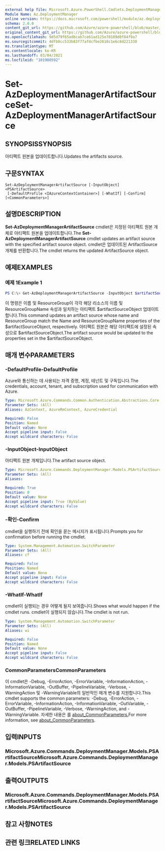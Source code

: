 ```yaml
---
external help file: Microsoft.Azure.PowerShell.Cmdlets.DeploymentManager.dll-Help.xml
Module Name: Az.DeploymentManager
online version: https://docs.microsoft.com/powershell/module/az.deploymentmanager/set-azdeploymentmanagerartifactsource
schema: 2.0.0
content_git_url: https://github.com/Azure/azure-powershell/blob/master/src/DeploymentManager/DeploymentManager/help/Set-AzDeploymentManagerArtifactSource.md
original_content_git_url: https://github.com/Azure/azure-powershell/blob/master/src/DeploymentManager/DeploymentManager/help/Set-AzDeploymentManagerArtifactSource.md
ms.openlocfilehash: 9d5d79f65adbcab7ce61ad125e78189d0f84f9a7
ms.sourcegitcommit: 4dfb0cc533b83f77afdcfbe2618c1e6c8d221330
ms.translationtype: MT
ms.contentlocale: ko-KR
ms.lasthandoff: 03/04/2021
ms.locfileid: "101980592"
---
```

# <span data-ttu-id="02e91-101">Set-AzDeploymentManagerArtifactSource</span><span class="sxs-lookup"><span data-stu-id="02e91-101">Set-AzDeploymentManagerArtifactSource</span></span>

## <span data-ttu-id="02e91-102">SYNOPSIS</span><span class="sxs-lookup"><span data-stu-id="02e91-102">SYNOPSIS</span></span>
<span data-ttu-id="02e91-103">아티팩트 원본을 업데이트합니다.</span><span class="sxs-lookup"><span data-stu-id="02e91-103">Updates the artifacts source.</span></span>

## <span data-ttu-id="02e91-104">구문</span><span class="sxs-lookup"><span data-stu-id="02e91-104">SYNTAX</span></span>

```
Set-AzDeploymentManagerArtifactSource [-InputObject] <PSArtifactSource>
 [-DefaultProfile <IAzureContextContainer>] [-WhatIf] [-Confirm] [<CommonParameters>]
```

## <span data-ttu-id="02e91-105">설명</span><span class="sxs-lookup"><span data-stu-id="02e91-105">DESCRIPTION</span></span>
<span data-ttu-id="02e91-106">**Set-AzDeploymentManagerArtifactSource** cmdlet은 지정된 아티팩트 원본 개체로 아티팩트 원본을 업데이트합니다.</span><span class="sxs-lookup"><span data-stu-id="02e91-106">The **Set-AzDeploymentManagerArtifactSource** cmdlet updates an artifact source with the specified artifact source object.</span></span>
<span data-ttu-id="02e91-107">cmdlet은 업데이트된 ArtifactSource 개체를 반환합니다.</span><span class="sxs-lookup"><span data-stu-id="02e91-107">The cmdlet returns the updated ArtifactSource object.</span></span>

## <span data-ttu-id="02e91-108">예제</span><span class="sxs-lookup"><span data-stu-id="02e91-108">EXAMPLES</span></span>

### <span data-ttu-id="02e91-109">예제 1</span><span class="sxs-lookup"><span data-stu-id="02e91-109">Example 1</span></span>
```powershell
PS C:\> Get-AzDeploymentManagerArtifactSource -InputObject $artifactSourceObject
```

<span data-ttu-id="02e91-110">이 명령은 이름 및 ResourceGroup이 각각 해당 리소스의 이름 및 ResourceGroupName 속성과 일치하는 아티팩트 $artifactSourceObject 업데이트합니다.</span><span class="sxs-lookup"><span data-stu-id="02e91-110">This command updates an artifact source whose name and ResourceGroup match the Name and ResourceGroupName properties of the $artifactSourceObject, respectively.</span></span>
<span data-ttu-id="02e91-111">아티팩트 원본은 해당 아티팩트에 설정된 속성으로 $artifactSourceObject.</span><span class="sxs-lookup"><span data-stu-id="02e91-111">The artifact source would be updated to the properties set in the $artifactSourceObject.</span></span>

## <span data-ttu-id="02e91-112">매개 변수</span><span class="sxs-lookup"><span data-stu-id="02e91-112">PARAMETERS</span></span>

### <span data-ttu-id="02e91-113">-DefaultProfile</span><span class="sxs-lookup"><span data-stu-id="02e91-113">-DefaultProfile</span></span>
<span data-ttu-id="02e91-114">Azure와 통신하는 데 사용되는 자격 증명, 계정, 테넌트 및 구독입니다.</span><span class="sxs-lookup"><span data-stu-id="02e91-114">The credentials, account, tenant, and subscription used for communication with Azure.</span></span>

```yaml
Type: Microsoft.Azure.Commands.Common.Authentication.Abstractions.Core.IAzureContextContainer
Parameter Sets: (All)
Aliases: AzContext, AzureRmContext, AzureCredential

Required: False
Position: Named
Default value: None
Accept pipeline input: False
Accept wildcard characters: False
```

### <span data-ttu-id="02e91-115">-InputObject</span><span class="sxs-lookup"><span data-stu-id="02e91-115">-InputObject</span></span>
<span data-ttu-id="02e91-116">아티팩트 원본 개체입니다.</span><span class="sxs-lookup"><span data-stu-id="02e91-116">The artifact source object.</span></span>

```yaml
Type: Microsoft.Azure.Commands.DeploymentManager.Models.PSArtifactSource
Parameter Sets: (All)
Aliases:

Required: True
Position: 0
Default value: None
Accept pipeline input: True (ByValue)
Accept wildcard characters: False
```

### <span data-ttu-id="02e91-117">-확인</span><span class="sxs-lookup"><span data-stu-id="02e91-117">-Confirm</span></span>
<span data-ttu-id="02e91-118">cmdlet을 실행하기 전에 확인을 묻는 메시지가 표시됩니다.</span><span class="sxs-lookup"><span data-stu-id="02e91-118">Prompts you for confirmation before running the cmdlet.</span></span>

```yaml
Type: System.Management.Automation.SwitchParameter
Parameter Sets: (All)
Aliases: cf

Required: False
Position: Named
Default value: None
Accept pipeline input: False
Accept wildcard characters: False
```

### <span data-ttu-id="02e91-119">-WhatIf</span><span class="sxs-lookup"><span data-stu-id="02e91-119">-WhatIf</span></span>
<span data-ttu-id="02e91-120">cmdlet이 실행되는 경우 어떻게 될지 보여줍니다.</span><span class="sxs-lookup"><span data-stu-id="02e91-120">Shows what would happen if the cmdlet runs.</span></span>
<span data-ttu-id="02e91-121">cmdlet이 실행되지 않습니다.</span><span class="sxs-lookup"><span data-stu-id="02e91-121">The cmdlet is not run.</span></span>

```yaml
Type: System.Management.Automation.SwitchParameter
Parameter Sets: (All)
Aliases: wi

Required: False
Position: Named
Default value: None
Accept pipeline input: False
Accept wildcard characters: False
```

### <span data-ttu-id="02e91-122">CommonParameters</span><span class="sxs-lookup"><span data-stu-id="02e91-122">CommonParameters</span></span>
<span data-ttu-id="02e91-123">이 cmdlet은 -Debug, -ErrorAction, -ErrorVariable, -InformationAction, -InformationVariable, -OutBuffer, -PipelineVariable, -Verbose, -WarningAction 및 -WarningVariable의 일반적인 매개 변수를 지원합니다.</span><span class="sxs-lookup"><span data-stu-id="02e91-123">This cmdlet supports the common parameters: -Debug, -ErrorAction, -ErrorVariable, -InformationAction, -InformationVariable, -OutVariable, -OutBuffer, -PipelineVariable, -Verbose, -WarningAction, and -WarningVariable.</span></span> <span data-ttu-id="02e91-124">자세한 내용은 를 [about_CommonParameters.](http://go.microsoft.com/fwlink/?LinkID=113216)</span><span class="sxs-lookup"><span data-stu-id="02e91-124">For more information, see [about_CommonParameters](http://go.microsoft.com/fwlink/?LinkID=113216).</span></span>

## <span data-ttu-id="02e91-125">입력</span><span class="sxs-lookup"><span data-stu-id="02e91-125">INPUTS</span></span>

### <span data-ttu-id="02e91-126">Microsoft.Azure.Commands.DeploymentManager.Models.PSArtifactSource</span><span class="sxs-lookup"><span data-stu-id="02e91-126">Microsoft.Azure.Commands.DeploymentManager.Models.PSArtifactSource</span></span>

## <span data-ttu-id="02e91-127">출력</span><span class="sxs-lookup"><span data-stu-id="02e91-127">OUTPUTS</span></span>

### <span data-ttu-id="02e91-128">Microsoft.Azure.Commands.DeploymentManager.Models.PSArtifactSource</span><span class="sxs-lookup"><span data-stu-id="02e91-128">Microsoft.Azure.Commands.DeploymentManager.Models.PSArtifactSource</span></span>

## <span data-ttu-id="02e91-129">참고 사항</span><span class="sxs-lookup"><span data-stu-id="02e91-129">NOTES</span></span>

## <span data-ttu-id="02e91-130">관련 링크</span><span class="sxs-lookup"><span data-stu-id="02e91-130">RELATED LINKS</span></span>
